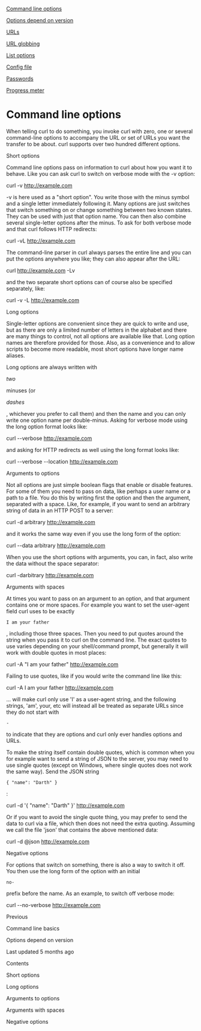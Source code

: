 <a href="options.html" class="navButton-94f2579c--pageItemWithChildrenNested-2c5d8183--navButtonClickable-161b88ca--navButtonOpened-6a88552e">

<span class="text-4505230f--UIH300-2063425d--textContentFamily-49a318e1--navButtonLabel-14a4968f">Command line options</span>

</a>

<a href="versions.html" class="navButton-94f2579c--pageItemWithChildrenNested-2c5d8183--navButtonClickable-161b88ca">

<span class="text-4505230f--UIH300-2063425d--textContentFamily-49a318e1--navButtonLabel-14a4968f">Options depend on version</span>

</a>

<a href="urls.html" class="navButton-94f2579c--pageItemWithChildrenNested-2c5d8183--navButtonClickable-161b88ca">

<span class="text-4505230f--UIH300-2063425d--textContentFamily-49a318e1--navButtonLabel-14a4968f">URLs</span>

</a>

<a href="globbing.html" class="navButton-94f2579c--pageItemWithChildrenNested-2c5d8183--navButtonClickable-161b88ca">

<span class="text-4505230f--UIH300-2063425d--textContentFamily-49a318e1--navButtonLabel-14a4968f">URL globbing</span>

</a>

<a href="listopts.html" class="navButton-94f2579c--pageItemWithChildrenNested-2c5d8183--navButtonClickable-161b88ca">

<span class="text-4505230f--UIH300-2063425d--textContentFamily-49a318e1--navButtonLabel-14a4968f">List options</span>

</a>

<a href="configfile.html" class="navButton-94f2579c--pageItemWithChildrenNested-2c5d8183--navButtonClickable-161b88ca">

<span class="text-4505230f--UIH300-2063425d--textContentFamily-49a318e1--navButtonLabel-14a4968f">Config file</span>

</a>

<a href="passwords.html" class="navButton-94f2579c--pageItemWithChildrenNested-2c5d8183--navButtonClickable-161b88ca">

<span class="text-4505230f--UIH300-2063425d--textContentFamily-49a318e1--navButtonLabel-14a4968f">Passwords</span>

</a>

<a href="progressmeter.html" class="navButton-94f2579c--pageItemWithChildrenNested-2c5d8183--navButtonClickable-161b88ca">

<span class="text-4505230f--UIH300-2063425d--textContentFamily-49a318e1--navButtonLabel-14a4968f">Progress meter</span>

</a>

# <span class="text-4505230f--DisplayH900-bfb998fa--textContentFamily-49a318e1">Command line options</span>

<span class="text-4505230f--UIH300-2063425d--textUIFamily-5ebd8e40--text-8ee2c8b2">

</span>

<span class="text-4505230f--UIH300-2063425d--textUIFamily-5ebd8e40--text-8ee2c8b2">

</span>

<span class="text-4505230f--TextH400-3033861f--textContentFamily-49a318e1">

<span data-key="6889b47104b74d07a5d7353d30fbed4d">

<span data-offset-key="6889b47104b74d07a5d7353d30fbed4d:0">When telling curl to do something, you invoke curl with zero, one or several command-line options to accompany the URL or set of URLs you want the transfer to be about. curl supports over two hundred different options.</span>

</span>

</span>

<span class="text-4505230f--HeadingH700-04e1a2a3--textContentFamily-49a318e1">

<span data-key="caaa0b3edb114d1f845a1febd97f0061">

<span data-offset-key="caaa0b3edb114d1f845a1febd97f0061:0">Short options</span>

</span>

</span>

<span class="text-4505230f--TextH400-3033861f--textContentFamily-49a318e1">

<span data-key="299e4c0d84ea45fe8f23527dffd690b0">

<span data-offset-key="299e4c0d84ea45fe8f23527dffd690b0:0">Command line options pass on information to curl about how you want it to behave. Like you can ask curl to switch on verbose mode with the -v option:</span>

</span>

</span> curl -v http://example.com<span class="text-4505230f--TextH400-3033861f--textContentFamily-49a318e1">

<span data-key="92fafc02aa6943f399ec8bc2798cfc9f">

<span data-offset-key="92fafc02aa6943f399ec8bc2798cfc9f:0">-v is here used as a "short option". You write those with the minus symbol and a single letter immediately following it. Many options are just switches that switch something on or change something between two known states. They can be used with just that option name. You can then also combine several single-letter options after the minus. To ask for both verbose mode and that curl follows HTTP redirects:</span>

</span>

</span> curl -vL http://example.com<span class="text-4505230f--TextH400-3033861f--textContentFamily-49a318e1">

<span data-key="7dc8cf26bb534a68b43d35aaca0eeade">

<span data-offset-key="7dc8cf26bb534a68b43d35aaca0eeade:0">The command-line parser in curl always parses the entire line and you can put the options anywhere you like; they can also appear after the URL:</span>

</span>

</span> curl http://example.com -Lv<span class="text-4505230f--TextH400-3033861f--textContentFamily-49a318e1">

<span data-key="a7d3540d112947f7a8f5056832f1056e">

<span data-offset-key="a7d3540d112947f7a8f5056832f1056e:0">and the two separate short options can of course also be specified separately, like:</span>

</span>

</span> curl -v -L http://example.com<span class="text-4505230f--HeadingH700-04e1a2a3--textContentFamily-49a318e1">

<span data-key="56174cca91d04b45a44030e443e21474">

<span data-offset-key="56174cca91d04b45a44030e443e21474:0">Long options</span>

</span>

</span>

<span class="text-4505230f--TextH400-3033861f--textContentFamily-49a318e1">

<span data-key="69c8e6d48e1d4197af8fd979170ecd06">

<span data-offset-key="69c8e6d48e1d4197af8fd979170ecd06:0">Single-letter options are convenient since they are quick to write and use, but as there are only a limited number of letters in the alphabet and there are many things to control, not all options are available like that. Long option names are therefore provided for those. Also, as a convenience and to allow scripts to become more readable, most short options have longer name aliases.</span>

</span>

</span>

<span class="text-4505230f--TextH400-3033861f--textContentFamily-49a318e1">

<span data-key="61fe644b7c9849e8810b39bb712b0717">

<span data-offset-key="61fe644b7c9849e8810b39bb712b0717:0">Long options are always written with </span>

<span data-offset-key="61fe644b7c9849e8810b39bb712b0717:1">_two_</span>

<span data-offset-key="61fe644b7c9849e8810b39bb712b0717:2"> minuses (or </span>

<span data-offset-key="61fe644b7c9849e8810b39bb712b0717:3">_dashes_</span>

<span data-offset-key="61fe644b7c9849e8810b39bb712b0717:4">, whichever you prefer to call them) and then the name and you can only write one option name per double-minus. Asking for verbose mode using the long option format looks like:</span>

</span>

</span> curl --verbose http://example.com<span class="text-4505230f--TextH400-3033861f--textContentFamily-49a318e1">

<span data-key="7baf63549f2748bb8f8de854e3d1154f">

<span data-offset-key="7baf63549f2748bb8f8de854e3d1154f:0">and asking for HTTP redirects as well using the long format looks like:</span>

</span>

</span> curl --verbose --location http://example.com<span class="text-4505230f--HeadingH700-04e1a2a3--textContentFamily-49a318e1">

<span data-key="aedf3da1200140198027da9c7cf8bb1d">

<span data-offset-key="aedf3da1200140198027da9c7cf8bb1d:0">Arguments to options</span>

</span>

</span>

<span class="text-4505230f--TextH400-3033861f--textContentFamily-49a318e1">

<span data-key="c09bf76f12a74b08b0e079b0d0f093ba">

<span data-offset-key="c09bf76f12a74b08b0e079b0d0f093ba:0">Not all options are just simple boolean flags that enable or disable features. For some of them you need to pass on data, like perhaps a user name or a path to a file. You do this by writing first the option and then the argument, separated with a space. Like, for example, if you want to send an arbitrary string of data in an HTTP POST to a server:</span>

</span>

</span> curl -d arbitrary http://example.com<span class="text-4505230f--TextH400-3033861f--textContentFamily-49a318e1">

<span data-key="d7133109d14d4908b8ad98654f5c5f29">

<span data-offset-key="d7133109d14d4908b8ad98654f5c5f29:0">and it works the same way even if you use the long form of the option:</span>

</span>

</span> curl --data arbitrary http://example.com<span class="text-4505230f--TextH400-3033861f--textContentFamily-49a318e1">

<span data-key="56b05c47b93a4224a5953b77cd9090f5">

<span data-offset-key="56b05c47b93a4224a5953b77cd9090f5:0">When you use the short options with arguments, you can, in fact, also write the data without the space separator:</span>

</span>

</span> curl -darbitrary http://example.com<span class="text-4505230f--HeadingH700-04e1a2a3--textContentFamily-49a318e1">

<span data-key="35eaf0c0369f4b99aeb2aaa8f1a3e9b8">

<span data-offset-key="35eaf0c0369f4b99aeb2aaa8f1a3e9b8:0">Arguments with spaces</span>

</span>

</span>

<span class="text-4505230f--TextH400-3033861f--textContentFamily-49a318e1">

<span data-key="6bf276944bb54f66882845c95b47651f">

<span data-offset-key="6bf276944bb54f66882845c95b47651f:0">At times you want to pass on an argument to an option, and that argument contains one or more spaces. For example you want to set the user-agent field curl uses to be exactly </span>

<span data-offset-key="6bf276944bb54f66882845c95b47651f:1">`I am your father`</span>

<span data-offset-key="6bf276944bb54f66882845c95b47651f:2">, including those three spaces. Then you need to put quotes around the string when you pass it to curl on the command line. The exact quotes to use varies depending on your shell/command prompt, but generally it will work with double quotes in most places:</span>

</span>

</span> curl -A "I am your father" http://example.com<span class="text-4505230f--TextH400-3033861f--textContentFamily-49a318e1">

<span data-key="043d58a9ce444228b158946fddc8fadf">

<span data-offset-key="043d58a9ce444228b158946fddc8fadf:0">Failing to use quotes, like if you would write the command line like this:</span>

</span>

</span> curl -A I am your father http://example.com<span class="text-4505230f--TextH400-3033861f--textContentFamily-49a318e1">

<span data-key="56e91ff5b20c4e06ba51965a7789cf83">

<span data-offset-key="56e91ff5b20c4e06ba51965a7789cf83:0">… will make curl only use 'I' as a user-agent string, and the following strings, 'am', your, etc will instead all be treated as separate URLs since they do not start with </span>

<span data-offset-key="56e91ff5b20c4e06ba51965a7789cf83:1">`-`</span>

<span data-offset-key="56e91ff5b20c4e06ba51965a7789cf83:2"> to indicate that they are options and curl only ever handles options and URLs.</span>

</span>

</span>

<span class="text-4505230f--TextH400-3033861f--textContentFamily-49a318e1">

<span data-key="d4a2cded317d41c383bfc4f819ef0468">

<span data-offset-key="d4a2cded317d41c383bfc4f819ef0468:0">To make the string itself contain double quotes, which is common when you for example want to send a string of JSON to the server, you may need to use single quotes (except on Windows, where single quotes does not work the same way). Send the JSON string </span>

<span data-offset-key="d4a2cded317d41c383bfc4f819ef0468:1">`{ "name": "Darth" }`</span>

<span data-offset-key="d4a2cded317d41c383bfc4f819ef0468:2">:</span>

</span>

</span> curl -d '{ "name": "Darth" }' http://example.com<span class="text-4505230f--TextH400-3033861f--textContentFamily-49a318e1">

<span data-key="39102e31e65842b2b3a4395db38817e4">

<span data-offset-key="39102e31e65842b2b3a4395db38817e4:0">Or if you want to avoid the single quote thing, you may prefer to send the data to curl via a file, which then does not need the extra quoting. Assuming we call the file 'json' that contains the above mentioned data:</span>

</span>

</span> curl -d @json http://example.com<span class="text-4505230f--HeadingH700-04e1a2a3--textContentFamily-49a318e1">

<span data-key="6f8cf025c931454f917b05fde57f41dc">

<span data-offset-key="6f8cf025c931454f917b05fde57f41dc:0">Negative options</span>

</span>

</span>

<span class="text-4505230f--TextH400-3033861f--textContentFamily-49a318e1">

<span data-key="33cd62a85af442a887f7563ccc8e340c">

<span data-offset-key="33cd62a85af442a887f7563ccc8e340c:0">For options that switch on something, there is also a way to switch it off. You then use the long form of the option with an initial </span>

<span data-offset-key="33cd62a85af442a887f7563ccc8e340c:1">`no-`</span>

<span data-offset-key="33cd62a85af442a887f7563ccc8e340c:2"> prefix before the name. As an example, to switch off verbose mode:</span>

</span>

</span> curl --no-verbose http://example.com<a href="../cmdline.html" class="reset-3c756112--card-6570f064--whiteCard-fff091a4--cardPrevious-56a5e674">

</a>

<span class="text-4505230f--TextH200-a3425406--textContentFamily-49a318e1">Previous</span>

<span class="text-4505230f--UIH400-4e41e82a--textContentFamily-49a318e1">Command line basics</span>

<a href="versions.html" class="reset-3c756112--card-6570f064--whiteCard-fff091a4--cardNext-19241c42">

</a>

<span class="text-4505230f--UIH400-4e41e82a--textContentFamily-49a318e1">Options depend on version</span>

<span class="text-4505230f--TextH200-a3425406--textContentFamily-49a318e1">Last updated 5 months ago</span>

<span class="text-4505230f--InfoH100-1e92e1d1--textContentFamily-49a318e1">Contents</span>

<a href="options.html#short-options" class="reset-3c756112--menuItem-aa02f6ec--menuItemLight-757d5235--menuItemInline-173bdf97--pageTocItem-f4427024">

</a>

<span class="text-4505230f--UIH300-2063425d--textContentFamily-49a318e1">

<span class="text-4505230f--UIH200-50ead35f--textContentFamily-49a318e1">Short options</span>

</span>

<a href="options.html#long-options" class="reset-3c756112--menuItem-aa02f6ec--menuItemLight-757d5235--menuItemInline-173bdf97--pageTocItem-f4427024">

</a>

<span class="text-4505230f--UIH300-2063425d--textContentFamily-49a318e1">

<span class="text-4505230f--UIH200-50ead35f--textContentFamily-49a318e1">Long options</span>

</span>

<a href="options.html#arguments-to-options" class="reset-3c756112--menuItem-aa02f6ec--menuItemLight-757d5235--menuItemInline-173bdf97--pageTocItem-f4427024">

</a>

<span class="text-4505230f--UIH300-2063425d--textContentFamily-49a318e1">

<span class="text-4505230f--UIH200-50ead35f--textContentFamily-49a318e1">Arguments to options</span>

</span>

<a href="options.html#arguments-with-spaces" class="reset-3c756112--menuItem-aa02f6ec--menuItemLight-757d5235--menuItemInline-173bdf97--pageTocItem-f4427024">

</a>

<span class="text-4505230f--UIH300-2063425d--textContentFamily-49a318e1">

<span class="text-4505230f--UIH200-50ead35f--textContentFamily-49a318e1">Arguments with spaces</span>

</span>

<a href="options.html#negative-options" class="reset-3c756112--menuItem-aa02f6ec--menuItemLight-757d5235--menuItemInline-173bdf97--pageTocItem-f4427024">

</a>

<span class="text-4505230f--UIH300-2063425d--textContentFamily-49a318e1">

<span class="text-4505230f--UIH200-50ead35f--textContentFamily-49a318e1">Negative options</span>

</span>
